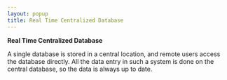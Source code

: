 ```yaml
---
layout: popup
title: Real Time Centralized Database
---
```



**Real Time Centralized Database**


A single database is stored in a central location, and remote users access the database directly. All the data entry in such a system is done on the central database, so the data is always up to date.
